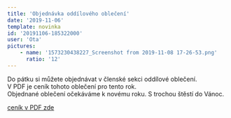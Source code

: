 ```yaml
---
title: 'Objednávka oddílového oblečení'
date: '2019-11-06'
template: novinka
id: '20191106-185322000'
user: 'Ota'
pictures:
    - name: '1573230438227_Screenshot from 2019-11-08 17-26-53.png'
      ratio: '12'
---
```

Do pátku si můžete objednávat v členské sekci oddílové oblečení.  
V PDF je ceník tohoto oblečení pro tento rok.  
Objednané oblečení očekáváme k novému roku. S trochou štěstí do Vánoc.

[ceník v PDF zde](/data/news/2019/20191106-185322000/cenikObleceni2019.pdf)
